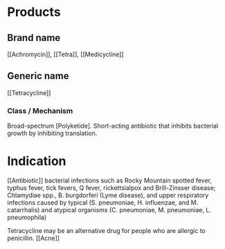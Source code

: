 # Products

## Brand name
[[Achromycin]], [[Tetra]], [[Medicycline]]

## Generic name
[[Tetracycline]]

### Class / Mechanism
Broad-spectrum [Polyketide].
Short-acting antibiotic that inhibits bacterial growth by inhibiting translation.

# Indication
[[Antibiotic]]
bacterial infections such as Rocky Mountain spotted fever, typhus fever, tick fevers, Q fever, rickettsialpox and Brill-Zinsser disease;
Chlamydiae spp., B. burgdorferi (Lyme disease), and upper respiratory infections caused by typical (S. pneumoniae, H. influenzae, and M. catarrhalis) and atypical organisms (C. pneumoniae, M. pneumoniae, L. pneumophila)

Tetracycline may be an alternative drug for people who are allergic to penicillin.
[[Acne]]